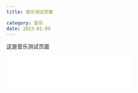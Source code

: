 ```yaml
---
title: 音乐测试页面

category: 音乐
date: 2023-01-09
---
```



这是音乐测试页面

<iframe frameborder="no" border="0" marginwidth="0" marginheight="0" width=330 height=86 src="//music.163.com/outchain/player?type=2&id=30373234&auto=1&height=66"></iframe>

